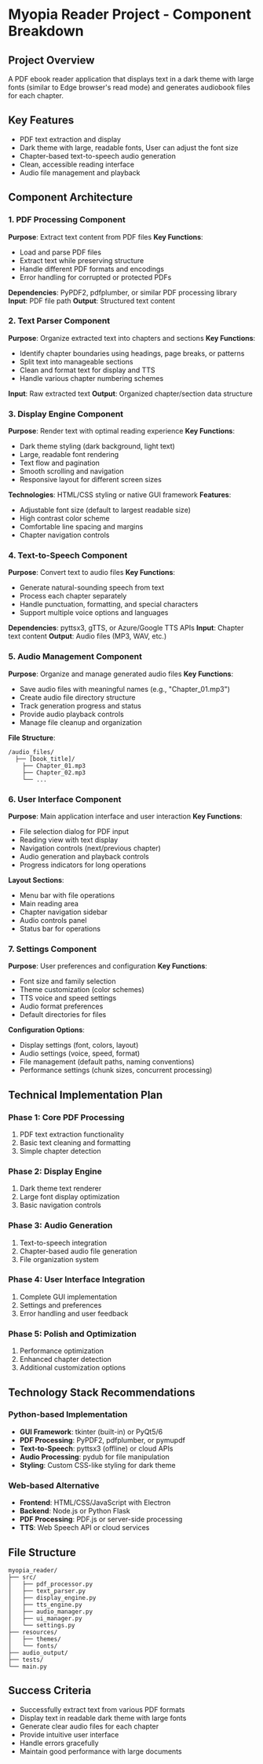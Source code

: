 # Myopia Reader Project - Component Breakdown

## Project Overview
A PDF ebook reader application that displays text in a dark theme with large fonts (similar to Edge browser's read mode) and generates audiobook files for each chapter.

## Key Features
- PDF text extraction and display
- Dark theme with large, readable fonts, User can adjust the font size
- Chapter-based text-to-speech audio generation
- Clean, accessible reading interface
- Audio file management and playback

## Component Architecture

### 1. PDF Processing Component
**Purpose**: Extract text content from PDF files
**Key Functions**:
- Load and parse PDF files
- Extract text while preserving structure
- Handle different PDF formats and encodings
- Error handling for corrupted or protected PDFs

**Dependencies**: PyPDF2, pdfplumber, or similar PDF processing library
**Input**: PDF file path
**Output**: Structured text content

### 2. Text Parser Component
**Purpose**: Organize extracted text into chapters and sections
**Key Functions**:
- Identify chapter boundaries using headings, page breaks, or patterns
- Split text into manageable sections
- Clean and format text for display and TTS
- Handle various chapter numbering schemes

**Input**: Raw extracted text
**Output**: Organized chapter/section data structure

### 3. Display Engine Component
**Purpose**: Render text with optimal reading experience
**Key Functions**:
- Dark theme styling (dark background, light text)
- Large, readable font rendering
- Text flow and pagination
- Smooth scrolling and navigation
- Responsive layout for different screen sizes

**Technologies**: HTML/CSS styling or native GUI framework
**Features**:
- Adjustable font size (default to largest readable size)
- High contrast color scheme
- Comfortable line spacing and margins
- Chapter navigation controls

### 4. Text-to-Speech Component
**Purpose**: Convert text to audio files
**Key Functions**:
- Generate natural-sounding speech from text
- Process each chapter separately
- Handle punctuation, formatting, and special characters
- Support multiple voice options and languages

**Dependencies**: pyttsx3, gTTS, or Azure/Google TTS APIs
**Input**: Chapter text content
**Output**: Audio files (MP3, WAV, etc.)

### 5. Audio Management Component
**Purpose**: Organize and manage generated audio files
**Key Functions**:
- Save audio files with meaningful names (e.g., "Chapter_01.mp3")
- Create audio file directory structure
- Track generation progress and status
- Provide audio playback controls
- Manage file cleanup and organization

**File Structure**:
```
/audio_files/
  ├── [book_title]/
    ├── Chapter_01.mp3
    ├── Chapter_02.mp3
    └── ...
```

### 6. User Interface Component
**Purpose**: Main application interface and user interaction
**Key Functions**:
- File selection dialog for PDF input
- Reading view with text display
- Navigation controls (next/previous chapter)
- Audio generation and playback controls
- Progress indicators for long operations

**Layout Sections**:
- Menu bar with file operations
- Main reading area
- Chapter navigation sidebar
- Audio controls panel
- Status bar for operations

### 7. Settings Component
**Purpose**: User preferences and configuration
**Key Functions**:
- Font size and family selection
- Theme customization (color schemes)
- TTS voice and speed settings
- Audio format preferences
- Default directories for files

**Configuration Options**:
- Display settings (font, colors, layout)
- Audio settings (voice, speed, format)
- File management (default paths, naming conventions)
- Performance settings (chunk sizes, concurrent processing)

## Technical Implementation Plan

### Phase 1: Core PDF Processing
1. PDF text extraction functionality
2. Basic text cleaning and formatting
3. Simple chapter detection

### Phase 2: Display Engine
1. Dark theme text renderer
2. Large font display optimization
3. Basic navigation controls

### Phase 3: Audio Generation
1. Text-to-speech integration
2. Chapter-based audio file generation
3. File organization system

### Phase 4: User Interface Integration
1. Complete GUI implementation
2. Settings and preferences
3. Error handling and user feedback

### Phase 5: Polish and Optimization
1. Performance optimization
2. Enhanced chapter detection
3. Additional customization options

## Technology Stack Recommendations

### Python-based Implementation
- **GUI Framework**: tkinter (built-in) or PyQt5/6
- **PDF Processing**: PyPDF2, pdfplumber, or pymupdf
- **Text-to-Speech**: pyttsx3 (offline) or cloud APIs
- **Audio Processing**: pydub for file manipulation
- **Styling**: Custom CSS-like styling for dark theme

### Web-based Alternative
- **Frontend**: HTML/CSS/JavaScript with Electron
- **Backend**: Node.js or Python Flask
- **PDF Processing**: PDF.js or server-side processing
- **TTS**: Web Speech API or cloud services

## File Structure
```
myopia_reader/
├── src/
│   ├── pdf_processor.py
│   ├── text_parser.py
│   ├── display_engine.py
│   ├── tts_engine.py
│   ├── audio_manager.py
│   ├── ui_manager.py
│   └── settings.py
├── resources/
│   ├── themes/
│   └── fonts/
├── audio_output/
├── tests/
└── main.py
```

## Success Criteria
- Successfully extract text from various PDF formats
- Display text in readable dark theme with large fonts
- Generate clear audio files for each chapter
- Provide intuitive user interface
- Handle errors gracefully
- Maintain good performance with large documents